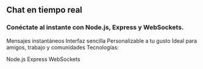 ## Chat en tiempo real

### Conéctate al instante con Node.js, Express y WebSockets.

Mensajes instantáneos
Interfaz sencilla
Personalizable a tu gusto
Ideal para amigos, trabajo y comunidades
Tecnologías:

Node.js
Express
WebSockets